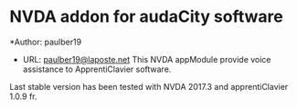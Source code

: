 # NVDA addon for audaCity software #


*Author: paulber19
* URL: paulber19@laposte.net
This NVDA appModule provide voice assistance  to ApprentiClavier software.

Last stable version has been tested with NVDA 2017.3 and apprentiClavier 1.0.9 fr. 


